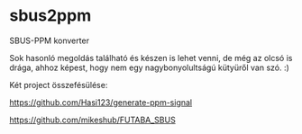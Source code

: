 # sbus2ppm
SBUS-PPM konverter

Sok hasonló megoldás található és készen is lehet venni, de még az olcsó is drága, ahhoz képest, hogy nem egy nagybonyolultságú kütyüről van szó. :)

Két project összefésülése:

https://github.com/Hasi123/generate-ppm-signal

https://github.com/mikeshub/FUTABA_SBUS
